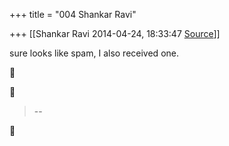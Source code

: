 +++
title = "004 Shankar Ravi"

+++
[[Shankar Ravi	2014-04-24, 18:33:47 [Source](https://groups.google.com/g/samskrita/c/FHrWqZe6Lzk)]]



sure looks like spam, I also received one.  

  
  





> --  



